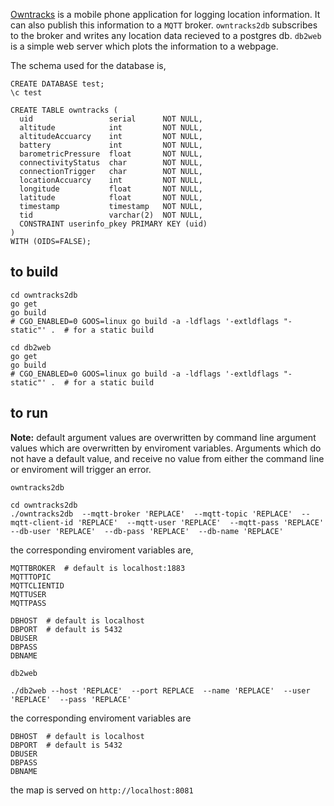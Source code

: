 [Owntracks](https://owntracks.org) is a mobile phone application for logging location information.
It can also publish this information to a `MQTT` broker.
`owntracks2db` subscribes to the broker and writes any location data recieved to a postgres db.
`db2web` is a simple web server which plots the information to a webpage.

The schema used for the database is,
```
CREATE DATABASE test;
\c test

CREATE TABLE owntracks (
  uid                 serial      NOT NULL,
  altitude            int         NOT NULL,
  altitudeAccuarcy    int         NOT NULL,
  battery             int         NOT NULL,
  barometricPressure  float       NOT NULL,
  connectivityStatus  char        NOT NULL,
  connectionTrigger   char        NOT NULL,
  locationAccuarcy    int         NOT NULL,
  longitude           float       NOT NULL,
  latitude            float       NOT NULL,
  timestamp           timestamp   NOT NULL,
  tid                 varchar(2)  NOT NULL,
  CONSTRAINT userinfo_pkey PRIMARY KEY (uid)
)
WITH (OIDS=FALSE);
```

## to build
```
cd owntracks2db
go get
go build
# CGO_ENABLED=0 GOOS=linux go build -a -ldflags '-extldflags "-static"' .  # for a static build
```

```
cd db2web
go get
go build
# CGO_ENABLED=0 GOOS=linux go build -a -ldflags '-extldflags "-static"' .  # for a static build
```

## to run

**Note:** default argument values are overwritten by command line argument values which are overwritten by enviroment variables. Arguments which do not have a default value, and receive no value from either the command line or enviroment will trigger an error.

`owntracks2db`

```
cd owntracks2db
./owntracks2db  --mqtt-broker 'REPLACE'  --mqtt-topic 'REPLACE'  --mqtt-client-id 'REPLACE'  --mqtt-user 'REPLACE'  --mqtt-pass 'REPLACE'  --db-user 'REPLACE'  --db-pass 'REPLACE'  --db-name 'REPLACE'
```
the corresponding enviroment variables are,
```
MQTTBROKER  # default is localhost:1883
MQTTTOPIC
MQTTCLIENTID
MQTTUSER
MQTTPASS

DBHOST  # default is localhost
DBPORT  # default is 5432
DBUSER
DBPASS
DBNAME
```

`db2web`

```
./db2web --host 'REPLACE'  --port REPLACE  --name 'REPLACE'  --user 'REPLACE'  --pass 'REPLACE'
```
the corresponding enviroment variables are
```
DBHOST  # default is localhost
DBPORT  # default is 5432
DBUSER
DBPASS
DBNAME
```
the map is served on `http://localhost:8081`